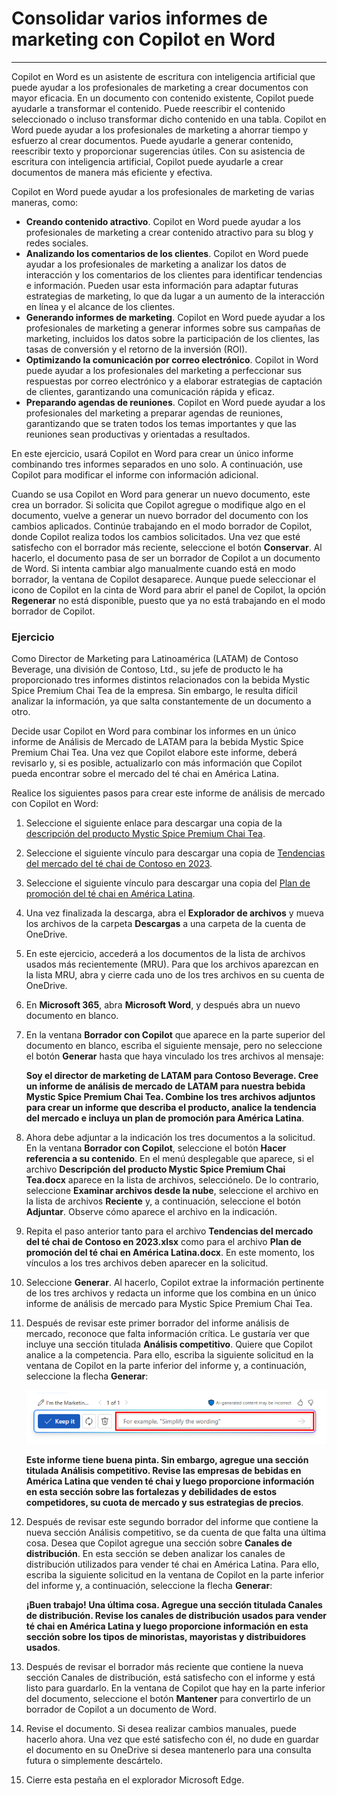 # Consolidar varios informes de marketing con Copilot en Word
---
Copilot en Word es un asistente de escritura con inteligencia artificial que puede ayudar a los profesionales de marketing a crear documentos con mayor eficacia. En un documento con contenido existente, Copilot puede ayudarle a transformar el contenido. Puede reescribir el contenido seleccionado o incluso transformar dicho contenido en una tabla. Copilot en Word puede ayudar a los profesionales de marketing a ahorrar tiempo y esfuerzo al crear documentos. Puede ayudarle a generar contenido, reescribir texto y proporcionar sugerencias útiles. Con su asistencia de escritura con inteligencia artificial, Copilot puede ayudarle a crear documentos de manera más eficiente y efectiva.

Copilot en Word puede ayudar a los profesionales de marketing de varias maneras, como:

 -  **Creando contenido atractivo**. Copilot en Word puede ayudar a los profesionales de marketing a crear contenido atractivo para su blog y redes sociales.
 -  **Analizando los comentarios de los clientes**. Copilot en Word puede ayudar a los profesionales de marketing a analizar los datos de interacción y los comentarios de los clientes para identificar tendencias e información. Pueden usar esta información para adaptar futuras estrategias de marketing, lo que da lugar a un aumento de la interacción en línea y el alcance de los clientes.
 -  **Generando informes de marketing**. Copilot en Word puede ayudar a los profesionales de marketing a generar informes sobre sus campañas de marketing, incluidos los datos sobre la participación de los clientes, las tasas de conversión y el retorno de la inversión (ROI).
 -  **Optimizando la comunicación por correo electrónico**. Copilot in Word puede ayudar a los profesionales del marketing a perfeccionar sus respuestas por correo electrónico y a elaborar estrategias de captación de clientes, garantizando una comunicación rápida y eficaz.
 -  **Preparando agendas de reuniones**. Copilot en Word puede ayudar a los profesionales del marketing a preparar agendas de reuniones, garantizando que se traten todos los temas importantes y que las reuniones sean productivas y orientadas a resultados.

En este ejercicio, usará Copilot en Word para crear un único informe combinando tres informes separados en uno solo. A continuación, use Copilot para modificar el informe con información adicional.

Cuando se usa Copilot en Word para generar un nuevo documento, este crea un borrador. Si solicita que Copilot agregue o modifique algo en el documento, vuelve a generar un nuevo borrador del documento con los cambios aplicados. Continúe trabajando en el modo borrador de Copilot, donde Copilot realiza todos los cambios solicitados. Una vez que esté satisfecho con el borrador más reciente, seleccione el botón **Conservar**. Al hacerlo, el documento pasa de ser un borrador de Copilot a un documento de Word. Si intenta cambiar algo manualmente cuando está en modo borrador, la ventana de Copilot desaparece. Aunque puede seleccionar el icono de Copilot en la cinta de Word para abrir el panel de Copilot, la opción **Regenerar** no está disponible, puesto que ya no está trabajando en el modo borrador de Copilot.

### Ejercicio

Como Director de Marketing para Latinoamérica (LATAM) de Contoso Beverage, una división de Contoso, Ltd., su jefe de producto le ha proporcionado tres informes distintos relacionados con la bebida Mystic Spice Premium Chai Tea de la empresa. Sin embargo, le resulta difícil analizar la información, ya que salta constantemente de un documento a otro.

Decide usar Copilot en Word para combinar los informes en un único informe de Análisis de Mercado de LATAM para la bebida Mystic Spice Premium Chai Tea. Una vez que Copilot elabore este informe, deberá revisarlo y, si es posible, actualizarlo con más información que Copilot pueda encontrar sobre el mercado del té chai en América Latina.

Realice los siguientes pasos para crear este informe de análisis de mercado con Copilot en Word:

1.  Seleccione el siguiente enlace para descargar una copia de la [descripción del producto Mystic Spice Premium Chai Tea](https://go.microsoft.com/fwlink/?linkid=2268929).
2.  Seleccione el siguiente vínculo para descargar una copia de [Tendencias del mercado del té chai de Contoso en 2023](https://go.microsoft.com/fwlink/?linkid=2269122).
3.  Seleccione el siguiente vínculo para descargar una copia del [Plan de promoción del té chai en América Latina](https://go.microsoft.com/fwlink/?linkid=2269126).
4.  Una vez finalizada la descarga, abra el **Explorador de archivos** y mueva los archivos de la carpeta **Descargas** a una carpeta de la cuenta de OneDrive.
5.  En este ejercicio, accederá a los documentos de la lista de archivos usados más recientemente (MRU). Para que los archivos aparezcan en la lista MRU, abra y cierre cada uno de los tres archivos en su cuenta de OneDrive.
6.  En **Microsoft 365**, abra **Microsoft Word**, y después abra un nuevo documento en blanco.
7.  En la ventana **Borrador con Copilot** que aparece en la parte superior del documento en blanco, escriba el siguiente mensaje, pero no seleccione el botón **Generar** hasta que haya vinculado los tres archivos al mensaje:
    
    **Soy el director de marketing de LATAM para Contoso Beverage. Cree un informe de análisis de mercado de LATAM para nuestra bebida Mystic Spice Premium Chai Tea. Combine los tres archivos adjuntos para crear un informe que describa el producto, analice la tendencia del mercado e incluya un plan de promoción para América Latina**.
8.  Ahora debe adjuntar a la indicación los tres documentos a la solicitud. En la ventana **Borrador con Copilot**, seleccione el botón **Hacer referencia a su contenido**. En el menú desplegable que aparece, si el archivo **Descripción del producto Mystic Spice Premium Chai Tea.docx** aparece en la lista de archivos, selecciónelo. De lo contrario, seleccione **Examinar archivos desde la nube**, seleccione el archivo en la lista de archivos **Reciente** y, a continuación, seleccione el botón **Adjuntar**. Observe cómo aparece el archivo en la indicación.
9.  Repita el paso anterior tanto para el archivo **Tendencias del mercado del té chai de Contoso en 2023.xlsx** como para el archivo **Plan de promoción del té chai en América Latina.docx**. En este momento, los vínculos a los tres archivos deben aparecer en la solicitud.
10. Seleccione **Generar**. Al hacerlo, Copilot extrae la información pertinente de los tres archivos y redacta un informe que los combina en un único informe de análisis de mercado para Mystic Spice Premium Chai Tea.
11. Después de revisar este primer borrador del informe análisis de mercado, reconoce que falta información crítica. Le gustaría ver que incluye una sección titulada **Análisis competitivo**. Quiere que Copilot analice a la competencia. Para ello, escriba la siguiente solicitud en la ventana de Copilot en la parte inferior del informe y, a continuación, seleccione la flecha **Generar**:
    
    ![Captura de pantalla que muestra la ventana de solicitud de Copilot que aparece en la parte inferior de un documento de Word.](../media/copilot-window-word-a5ec12f6.png)
    
    
    **Este informe tiene buena pinta. Sin embargo, agregue una sección titulada Análisis competitivo. Revise las empresas de bebidas en América Latina que venden té chai y luego proporcione información en esta sección sobre las fortalezas y debilidades de estos competidores, su cuota de mercado y sus estrategias de precios**.
12. Después de revisar este segundo borrador del informe que contiene la nueva sección Análisis competitivo, se da cuenta de que falta una última cosa. Desea que Copilot agregue una sección sobre **Canales de distribución**. En esta sección se deben analizar los canales de distribución utilizados para vender té chai en América Latina. Para ello, escriba la siguiente solicitud en la ventana de Copilot en la parte inferior del informe y, a continuación, seleccione la flecha **Generar**:
    
    **¡Buen trabajo! Una última cosa. Agregue una sección titulada Canales de distribución. Revise los canales de distribución usados para vender té chai en América Latina y luego proporcione información en esta sección sobre los tipos de minoristas, mayoristas y distribuidores usados**.
13. Después de revisar el borrador más reciente que contiene la nueva sección Canales de distribución, está satisfecho con el informe y está listo para guardarlo. En la ventana de Copilot que hay en la parte inferior del documento, seleccione el botón **Mantener** para convertirlo de un borrador de Copilot a un documento de Word.
14. Revise el documento. Si desea realizar cambios manuales, puede hacerlo ahora. Una vez que esté satisfecho con él, no dude en guardar el documento en su OneDrive si desea mantenerlo para una consulta futura o simplemente descártelo.
15. Cierre esta pestaña en el explorador Microsoft Edge.
